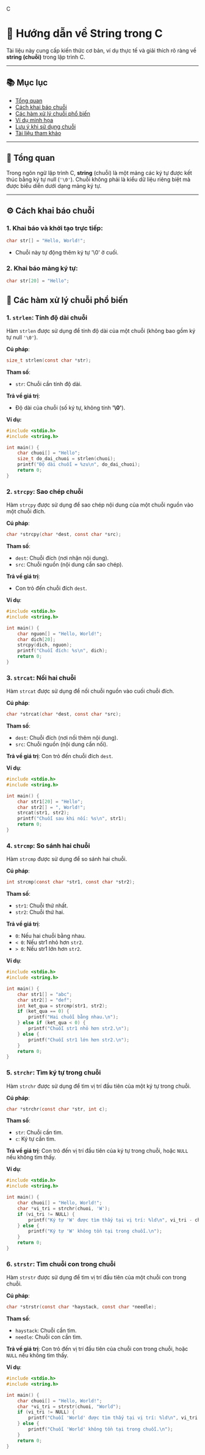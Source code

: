 C
# 📖 Hướng dẫn về String trong C

Tài liệu này cung cấp kiến thức cơ bản, ví dụ thực tế và giải thích rõ ràng về **string (chuỗi)** trong lập trình C.

---

## 📚 Mục lục

- [Tổng quan](#tổng-quan)
- [Cách khai báo chuỗi](#cách-khai-báo-chuỗi)
- [Các hàm xử lý chuỗi phổ biến](#các-hàm-xử-lý-chuỗi-phổ-biến)
- [Ví dụ minh họa](#ví-dụ-minh-họa)
- [Lưu ý khi sử dụng chuỗi](#lưu-ý-khi-sử-dụng-chuỗi)
- [Tài liệu tham khảo](#tài-liệu-tham-khảo)

---

## 🧠 Tổng quan

Trong ngôn ngữ lập trình C, **string** (chuỗi) là một mảng các ký tự được kết thúc bằng ký tự null (`'\0'`). Chuỗi không phải là kiểu dữ liệu riêng biệt mà được biểu diễn dưới dạng mảng ký tự.

---

## ⚙️ Cách khai báo chuỗi

### 1. Khai báo và khởi tạo trực tiếp:
```c
char str[] = "Hello, World!";
```
- Chuỗi này tự động thêm ký tự '\0' ở cuối.

### 2. Khai báo mảng ký tự:
```c
char str[20] = "Hello";
```

## 🔧 Các hàm xử lý chuỗi phổ biến

### 1. `strlen`: Tính độ dài chuỗi

Hàm `strlen` được sử dụng để tính độ dài của một chuỗi (không bao gồm ký tự null `'\0'`).

**Cú pháp**:
```c
size_t strlen(const char *str);
```
**Tham số**:
- `str`: Chuỗi cần tính độ dài.

**Trả về giá trị**:
- Độ dài của chuỗi (số ký tự, không tính **'\0'**).

**Ví dụ:**
```c
#include <stdio.h>
#include <string.h>

int main() {
    char chuoi[] = "Hello";
    size_t do_dai_chuoi = strlen(chuoi);
    printf("Độ dài chuỗi = %zu\n", do_dai_chuoi);
    return 0;
}
```
### 2. `strcpy`: Sao chép chuỗi
Hàm `strcpy` được sử dụng để sao chép nội dung của một chuỗi nguồn vào một chuỗi đích.

**Cú pháp**:
```c
char *strcpy(char *dest, const char *src);
```
**Tham số**:
- `dest`: Chuỗi đích (nơi nhận nội dung).
- `src`: Chuỗi nguồn (nội dung cần sao chép).

**Trả về giá trị**:
- Con trỏ đến chuỗi đích `dest`.

**Ví dụ**:
```c
#include <stdio.h>
#include <string.h>

int main() {
    char nguon[] = "Hello, World!";
    char dich[20];
    strcpy(dich, nguon);
    printf("Chuỗi đích: %s\n", dich);
    return 0;
}
```

### 3. `strcat`: Nối hai chuỗi
Hàm `strcat` được sử dụng để nối chuỗi nguồn vào cuối chuỗi đích.

**Cú pháp**:
```c
char *strcat(char *dest, const char *src);
```
**Tham số**:
- `dest`: Chuỗi đích (nơi nối thêm nội dung).
- `src`: Chuỗi nguồn (nội dung cần nối).

**Trả về giá trị**:
Con trỏ đến chuỗi đích ``dest``.

**Ví dụ**:
```c
#include <stdio.h>
#include <string.h>

int main() {
    char str1[20] = "Hello";
    char str2[] = ", World!";
    strcat(str1, str2);
    printf("Chuỗi sau khi nối: %s\n", str1);
    return 0;
}
```

### 4. `strcmp`: So sánh hai chuỗi
Hàm `strcmp` được sử dụng để so sánh hai chuỗi.

**Cú pháp**:
```c
int strcmp(const char *str1, const char *str2);
```
**Tham số**:
- `str1`: Chuỗi thứ nhất.
- `str2`: Chuỗi thứ hai.

**Trả về giá trị**:
- `0`: Nếu hai chuỗi bằng nhau.
- `< 0`: Nếu str1 nhỏ hơn `str2`.
- `> 0`: Nếu str1 lớn hơn `str2`.

**Ví dụ**:
```c
#include <stdio.h>
#include <string.h>

int main() {
    char str1[] = "abc";
    char str2[] = "def";
    int ket_qua = strcmp(str1, str2);
    if (ket_qua == 0) {
        printf("Hai chuỗi bằng nhau.\n");
    } else if (ket_qua < 0) {
        printf("Chuỗi str1 nhỏ hơn str2.\n");
    } else {
        printf("Chuỗi str1 lớn hơn str2.\n");
    }
    return 0;
}
```
### 5. `strchr`: Tìm ký tự trong chuỗi
Hàm `strchr` được sử dụng để tìm vị trí đầu tiên của một ký tự trong chuỗi.

**Cú pháp**:
```c
char *strchr(const char *str, int c);
```
**Tham số**:
- `str`: Chuỗi cần tìm.
- `c`: Ký tự cần tìm.

**Trả về giá trị**:
Con trỏ đến vị trí đầu tiên của ký tự trong chuỗi, hoặc `NULL` nếu không tìm thấy.

**Ví dụ**:
```c
#include <stdio.h>
#include <string.h>

int main() {
    char chuoi[] = "Hello, World!";
    char *vi_tri = strchr(chuoi, 'W');
    if (vi_tri != NULL) {
        printf("Ký tự 'W' được tìm thấy tại vị trí: %ld\n", vi_tri - chuoi);
    } else {
        printf("Ký tự 'W' không tồn tại trong chuỗi.\n");
    }
    return 0;
}
```
### 6. `strstr`: Tìm chuỗi con trong chuỗi
Hàm `strstr` được sử dụng để tìm vị trí đầu tiên của một chuỗi con trong chuỗi.

**Cú pháp**:
```c
char *strstr(const char *haystack, const char *needle);
```
**Tham số**:
- `haystack`: Chuỗi cần tìm.
- `needle`: Chuỗi con cần tìm.

**Trả về giá trị**:
Con trỏ đến vị trí đầu tiên của chuỗi con trong chuỗi, hoặc `NULL` nếu không tìm thấy.

**Ví dụ**:
```c
#include <stdio.h>
#include <string.h>

int main() {
    char chuoi[] = "Hello, World!";
    char *vi_tri = strstr(chuoi, "World");
    if (vi_tri != NULL) {
        printf("Chuỗi 'World' được tìm thấy tại vị trí: %ld\n", vi_tri - chuoi);
    } else {
        printf("Chuỗi 'World' không tồn tại trong chuỗi.\n");
    }
    return 0;
}
```
